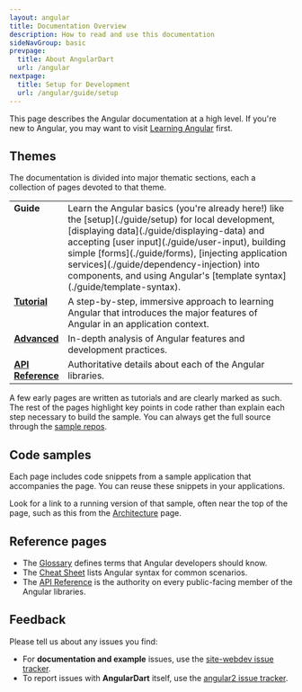 ```yaml
---
layout: angular
title: Documentation Overview
description: How to read and use this documentation
sideNavGroup: basic
prevpage:
  title: About AngularDart
  url: /angular
nextpage:
  title: Setup for Development
  url: /angular/guide/setup
---
```

This page describes the Angular documentation at a high level.
If you're new to Angular, you may want to visit [Learning Angular](./guide/learning-angular) first.

## Themes

The documentation is divided into major thematic sections, each
a collection of pages devoted to that theme.

<style>tr { vertical-align:top; }</style>

<table width="100%">
<col width="15%">
<col>
<tr>
  <td><b>Guide</b></td>
  <td markdown="1">
  Learn the Angular basics (you're already here!) like the
  [setup](./guide/setup) for local development,
  [displaying data](./guide/displaying-data) and
  accepting [user input](./guide/user-input),
  building simple [forms](./guide/forms),
  [injecting application services](./guide/dependency-injection) into components,
  and using Angular's [template syntax](./guide/template-syntax).
  </td>
</tr>
<tr>
  <td><b><a href="./tutorial">Tutorial</a></b></td>
  <td markdown="1">
  A step-by-step, immersive approach to learning Angular that
  introduces the major features of Angular in an application context.
  </td>
</tr>
<tr>
  <td><b><a href="./guide/attribute-directives">Advanced</a></b></td>
  <td markdown="1">
  In-depth analysis of Angular features and development practices.
  </td>
</tr>
<tr>
  <td><b><a href="./api">API Reference</a></b></td>
  <td markdown="1">
  Authoritative details about each of the Angular libraries.
  </td>
</tr>
</table>

A few early pages are written as tutorials and are clearly marked as such.
The rest of the pages highlight key points in code rather than explain each step necessary to build the sample.
You can always get the full source through the
[sample repos](https://github.com/angular-examples).

## Code samples

Each page includes code snippets from a sample application that accompanies the page.
You can reuse these snippets in your applications.

Look for a link to a running version of that sample, often near the top of the page,
such as this <live-example name="architecture"></live-example> from the [Architecture](./guide/architecture) page.

## Reference pages

* The [Glossary](./glossary) defines terms that Angular developers should know.
* The [Cheat Sheet](./cheatsheet) lists Angular syntax for common scenarios.
* The [API Reference](./api) is the authority on every public-facing member of the Angular libraries.

## Feedback

Please tell us about any issues you find:

* For **documentation and example** issues, use the
  [site-webdev issue tracker](https://github.com/dart-lang/site-webdev/issues).
* To report issues with **AngularDart** itself, use the
  [angular2 issue tracker](https://github.com/dart-lang/angular2/issues).
